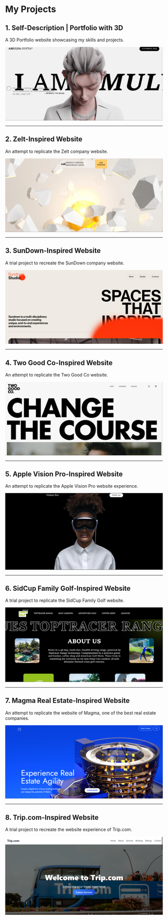 # My Projects

## 1. Self-Description | Portfolio with 3D  
A 3D Portfolio website showcasing my skills and projects.  

![Portfolio Preview](https://github.com/AmulyaInnovates/Web-Designs/blob/b39f11aa027403ae66088f7049440802832d3fc3/First-3d-Project/OUTPUT-1.png?raw=true)

---

## 2. Zelt-Inspired Website  
An attempt to replicate the Zelt company website.  

![Zelt-Inspired Preview](https://github.com/AmulyaInnovates/Web-Designs/blob/b39f11aa027403ae66088f7049440802832d3fc3/Second%203D-Project(Zelt)/OUTPUT-2.png?raw=true)

---

## 3. SunDown-Inspired Website  
A trial project to recreate the SunDown company website.  

![SunDown-Inspired Preview](https://github.com/AmulyaInnovates/Web-Designs/blob/7fcbb936fa1c0b02ff755e7b3b851b19b2877423/Third%203D-Project%20(SunDown)/OUTPUT-3.png?raw=true)

---

## 4. Two Good Co-Inspired Website  
An attempt to replicate the Two Good Co website.  

![Two Good Co-Inspired Preview](https://github.com/AmulyaInnovates/Web-Designs/blob/1c6410d1f456f5eafa6e15e337d1e125245f8adf/Fourth%20Website-Project%20(Two-Good-co)/OUTPUT-4.png?raw=true)

---

## 5. Apple Vision Pro-Inspired Website  
An attempt to replicate the Apple Vision Pro website experience.  

![Apple Vision Pro-Inspired Preview](https://github.com/AmulyaInnovates/Web-Designs/blob/6fe08dffa6cd0f65c6682e31d9db3a0072a19cc5/Fifth%203D-Project%20(Apple%20Vision%20PRO)/OUTPUT-5.png?raw=true)

---

## 6. SidCup Family Golf-Inspired Website  
A trial project to replicate the SidCup Family Golf website.  

![SidCup Family Golf-Inspired Preview](https://github.com/AmulyaInnovates/Web-Designs/blob/5428ca7293a248091714457bf44b96795d40c80c/Sixth%203D-Project%20(Side%20Cup%20Family%20Golf)/OUTPUT-6.png?raw=true)

---

## 7. Magma Real Estate-Inspired Website  
An attempt to replicate the website of Magma, one of the best real estate companies.  

![Magma Real Estate-Inspired Preview](https://github.com/AmulyaInnovates/Web-Designs/blob/c5cab5060110566561e88a44694b70b311f093d2/Seventh%203D-Project%20(Magma)/OUTPUT-7.png?raw=true)

---

## 8. Trip.com-Inspired Website  
A trial project to recreate the website experience of Trip.com.  

![Trip.com-Inspired Preview](https://github.com/AmulyaInnovates/Web-Designs/blob/89cd0ae5ba70658efd24d92b67f6e25658c2f31f/Eighth%20Website-Project%20(Trip.com)/OUTPUT-8.png?raw=true)
